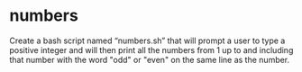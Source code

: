 # numbers
Create a bash script named “numbers.sh” that will prompt a user to type a positive integer and will then print all the numbers from 1 up to and including that number with the word "odd" or "even" on the same line as the number.
